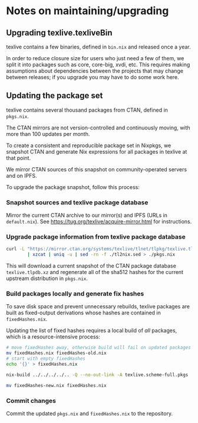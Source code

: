 # Notes on maintaining/upgrading

## Upgrading texlive.texliveBin

texlive contains a few binaries, defined in `bin.nix` and released once a year.

In order to reduce closure size for users who just need a few of them, we split it into
packages such as core, core-big, xvdi, etc. This requires making assumptions
about dependencies between the projects that may change between releases; if
you upgrade you may have to do some work here.


## Updating the package set

texlive contains several thousand packages from CTAN, defined in `pkgs.nix`.

The CTAN mirrors are not version-controlled and continuously moving,
with more than 100 updates per month.

To create a consistent and reproducible package set in Nixpkgs, we snapshot CTAN
and generate Nix expressions for all packages in texlive at that point.

We mirror CTAN sources of this snapshot on community-operated servers and on IPFS.

To upgrade the package snapshot, follow this process:


### Snapshot sources and texlive package database

Mirror the current CTAN archive to our mirror(s) and IPFS (URLs in `default.nix`).
See https://tug.org/texlive/acquire-mirror.html for instructions.


### Upgrade package information from texlive package database


```bash
curl -L "https://mirror.ctan.org/systems/texlive/tlnet/tlpkg/texlive.tlpdb.xz" \
        | xzcat | uniq -u | sed -rn -f ./tl2nix.sed > ./pkgs.nix
```

This will download a current snapshot of the CTAN package database `texlive.tlpdb.xz`
and regenerate all of the sha512 hashes for the current upstream distribution in `pkgs.nix`.


### Build packages locally and generate fix hashes

To save disk space and prevent unnecessary rebuilds, texlive packages are built
as fixed-output derivations whose hashes are contained in `fixedHashes.nix`.

Updating the list of fixed hashes requires a local build of *all* packages,
which is a resource-intensive process:


```bash
# move fixedHashes away, otherwise build will fail on updated packages
mv fixedHashes.nix fixedHashes-old.nix
# start with empty fixedHashes
echo '{}' > fixedHashes.nix

nix-build ../../../../.. -Q --no-out-link -A texlive.scheme-full.pkgs | ./fixHashes.awk > ./fixedHashes-new.nix

mv fixedHashes-new.nix fixedHashes.nix
```

### Commit changes

Commit the updated `pkgs.nix` and `fixedHashes.nix` to the repository.
